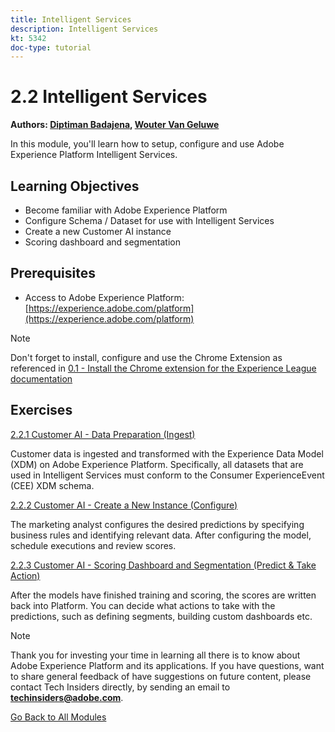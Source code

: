```yaml
---
title: Intelligent Services
description: Intelligent Services
kt: 5342
doc-type: tutorial
---
```

# 2.2 Intelligent Services

**Authors: [Diptiman Badajena](https://www.linkedin.com/in/diptiman-badajena-1b178019/), [Wouter Van Geluwe](https://www.linkedin.com/in/woutervangeluwe/)**

In this module, you'll learn how to setup, configure and use Adobe Experience Platform Intelligent Services.

## Learning Objectives

- Become familiar with Adobe Experience Platform
- Configure Schema / Dataset for use with Intelligent Services
- Create a new Customer AI instance
- Scoring dashboard and segmentation

## Prerequisites

- Access to Adobe Experience Platform: [https://experience.adobe.com/platform](https://experience.adobe.com/platform)

>[!NOTE]
>
>Don't forget to install, configure and use the Chrome Extension as referenced in [0.1 - Install the Chrome extension for the Experience League documentation](../../gettingstarted/gettingstarted/ex1.md)

## Exercises

[2.2.1 Customer AI - Data Preparation (Ingest)](./ex1.md)

Customer data is ingested and transformed with the Experience Data Model (XDM) on Adobe Experience Platform. Specifically, all datasets that are used in Intelligent Services must conform to the Consumer ExperienceEvent (CEE) XDM schema.

[2.2.2 Customer AI - Create a New Instance (Configure)](./ex2.md)

The marketing analyst configures the desired predictions by specifying business rules and identifying relevant data. After configuring the model, schedule executions and review scores.

[2.2.3 Customer AI - Scoring Dashboard and Segmentation (Predict & Take Action)](./ex3.md)

After the models have finished training and scoring, the scores are written back into Platform. You can decide what actions to take with the predictions, such as defining segments, building custom dashboards etc.

>[!NOTE]
>
>Thank you for investing your time in learning all there is to know about Adobe Experience Platform and its applications. If you have questions, want to share general feedback of have suggestions on future content, please contact Tech Insiders directly, by sending an email to **techinsiders@adobe.com**.

[Go Back to All Modules](../../../overview.md)

